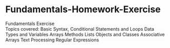 # Fundamentals-Homework-Exercise
Fundamentals Exercise  
Topics covered:
Basic Syntax, Conditional Statements and Loops
Data Types and Variables
Arrays
Methods
Lists
Objects and Classes
Associative Arrays
Text Processing
Regular Expressions
